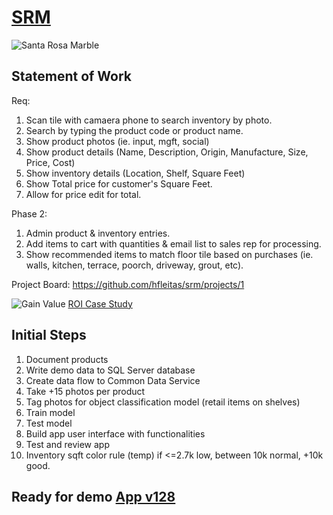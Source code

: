 # [SRM](https://santarosamarble.com)
![Santa Rosa Marble](https://static.wixstatic.com/media/0d19f6_4c3d916d1bfa4883a7dcf5c6867d2e90~mv2.jpg/v1/fill/w_1024,h_977,al_c,q_85,usm_0.66_1.00_0.01/0d19f6_4c3d916d1bfa4883a7dcf5c6867d2e90~mv2.webp)

## Statement of Work

Req:
1. Scan tile with camaera phone to search inventory by photo.
2. Search by typing the product code or product name. 
3. Show product photos (ie. input, mgft, social)
4. Show product details (Name, Description, Origin, Manufacture, Size, Price, Cost)
5. Show inventory details (Location, Shelf, Square Feet)
6. Show Total price for customer's Square Feet.
7. Allow for price edit for total.

Phase 2:
1. Admin product & inventory entries.
2. Add items to cart with quantities & email list to sales rep for processing.
3. Show recommended items to match floor tile based on purchases (ie. walls, kitchen, terrace, poorch, driveway, grout, etc). 

Project Board: https://github.com/hfleitas/srm/projects/1

![Gain Value](https://pwrappscdn.azureedge.net/cvt-f9bd637f5269a3f04e4a51ce84e5f3b79c46481163a186844c9f6866ee6fd19b/images/page/ai-builder/panel-gainvalue.jpg)
[ROI Case Study](https://go.microsoft.com/fwlink/?LinkId=2126953&clcid=0x409)

## Initial Steps
1. Document products
2. Write demo data to SQL Server database
3. Create data flow to Common Data Service
4. Take +15 photos per product
5. Tag photos for object classification model (retail items on shelves)
6. Train model
7. Test model
8. Build app user interface with functionalities
9. Test and review app
10. Inventory sqft color rule (temp) if <=2.7k low, between 10k normal, +10k good.

## Ready for demo [App v128](https://apps.powerapps.com/play/02a246dc-4251-46c4-95a9-200c4f210af0?tenantId=800d472c-8288-4f27-8978-f726a7a3d1f0)
